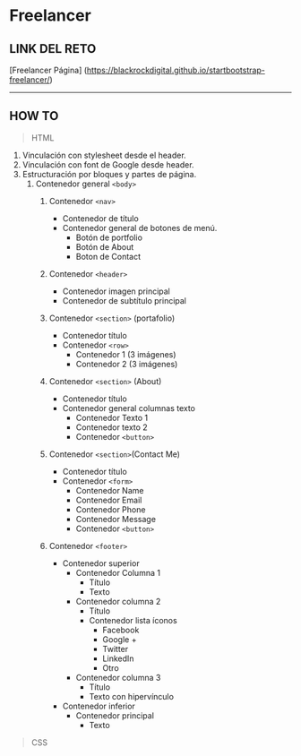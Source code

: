 # Freelancer #

## LINK DEL RETO ##
[Freelancer Página] (https://blackrockdigital.github.io/startbootstrap-freelancer/)

***

## HOW TO ##

> HTML
1. Vinculación con stylesheet desde el header.
2. Vinculación con font de Google desde header.
3. Estructuración por bloques y partes de página.
    1. Contenedor general `<body>`
        1. Contenedor `<nav>`
            * Contenedor de título
            * Contenedor general de botones de menú.
                * Botón de portfolio
                * Botón de About 
                * Boton de Contact

        2. Contenedor `<header>`
            * Contenedor imagen principal
            * Contenedor de subtítulo principal

        3. Contenedor `<section>` (portafolio)
            * Contenedor título
            * Contenedor `<row>`
                * Contenedor 1 (3 imágenes)
                * Contenedor 2 (3 imágenes)

        4. Contenedor `<section>` (About)
            * Contenedor título
            * Contenedor general columnas texto
                * Contenedor Texto 1
                * Contenedor texto 2
                * Contenedor `<button>`
            
        5. Contenedor `<section>`(Contact Me)
            * Contenedor título
            * Contenedor `<form>`
                * Contenedor Name
                * Contenedor Email
                * Contenedor Phone
                * Contenedor Message
                * Contenedor `<button>`

        6. Contenedor `<footer>`
            * Contenedor superior
                * Contenedor Columna 1
                    * Título
                    * Texto
                * Contenedor columna 2
                    * Título 
                    * Contenedor lista íconos
                        * Facebook
                        * Google +
                        * Twitter
                        * LinkedIn
                        * Otro
                * Contenedor columna 3
                    * Título
                    * Texto con hipervínculo
            * Contenedor inferior
                * Contenedor principal
                    * Texto

> CSS
